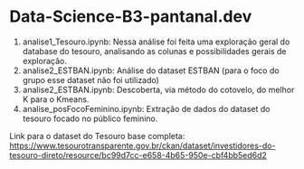 # Data-Science-B3-pantanal.dev

1. analise1_Tesouro.ipynb: Nessa análise foi feita uma exploração geral do database do tesouro, analisando as colunas e possibilidades gerais de exploração.
2. analise2_ESTBAN.ipynb: Análise do dataset ESTBAN (para o foco do grupo esse dataset não foi utilizado)
3. analise2_ESTBAN.ipynb: Descoberta, via método do cotovelo, do melhor K para o Kmeans.
4. analise_posFocoFeminino.ipynb: Extração de dados do dataset do tesouro focado no público feminino.



Link para o dataset do Tesouro base completa: https://www.tesourotransparente.gov.br/ckan/dataset/investidores-do-tesouro-direto/resource/bc99d7cc-e658-4b65-950e-cbf4bb5ed6d2
